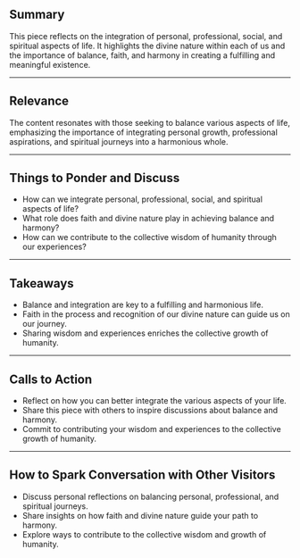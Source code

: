 <!--//meta
Custom Title: Bhava
Enhances: [bhava.txt]
About: A reflective piece on integrating the personal, professional, social, and spiritual aspects of life. It emphasizes the importance of balance, faith, and the divine nature within each of us to create a meaningful and harmonious existence.
Description: A poetic exploration of balance, divine nature, and the integration of all aspects of life for a fulfilling journey.
Primary Keyword: integration
Related Keywords: balance, divine nature, personal growth, spiritual path, harmony
Long-Tail Keywords: integrating personal and professional aspects of life, finding balance through divine nature, creating harmony in personal, social, and spiritual journeys
Date: May 9, 2025
Author: `GitHub Copilot`
//meta-->

## Summary

This piece reflects on the integration of personal, professional, social, and spiritual aspects of life. It highlights the divine nature within each of us and the importance of balance, faith, and harmony in creating a fulfilling and meaningful existence.

---

## Relevance

The content resonates with those seeking to balance various aspects of life, emphasizing the importance of integrating personal growth, professional aspirations, and spiritual journeys into a harmonious whole.

---

## Things to Ponder and Discuss

- How can we integrate personal, professional, social, and spiritual aspects of life?
- What role does faith and divine nature play in achieving balance and harmony?
- How can we contribute to the collective wisdom of humanity through our experiences?

---

## Takeaways

- Balance and integration are key to a fulfilling and harmonious life.
- Faith in the process and recognition of our divine nature can guide us on our journey.
- Sharing wisdom and experiences enriches the collective growth of humanity.

---

## Calls to Action

- Reflect on how you can better integrate the various aspects of your life.
- Share this piece with others to inspire discussions about balance and harmony.
- Commit to contributing your wisdom and experiences to the collective growth of humanity.

---

## How to Spark Conversation with Other Visitors

- Discuss personal reflections on balancing personal, professional, and spiritual journeys.
- Share insights on how faith and divine nature guide your path to harmony.
- Explore ways to contribute to the collective wisdom and growth of humanity.